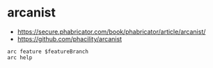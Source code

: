 # arcanist
* https://secure.phabricator.com/book/phabricator/article/arcanist/
* https://github.com/phacility/arcanist

```
arc feature $featureBranch
arc help
```